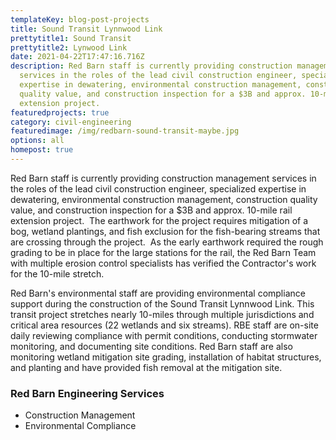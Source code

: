 ```yaml
---
templateKey: blog-post-projects
title: Sound Transit Lynnwood Link
prettytitle1: Sound Transit
prettytitle2: Lynwood Link
date: 2021-04-22T17:47:16.716Z
description: Red Barn staff is currently providing construction management
  services in the roles of the lead civil construction engineer, specialized
  expertise in dewatering, environmental construction management, construction
  quality value, and construction inspection for a $3B and approx. 10-mile rail
  extension project.
featuredprojects: true
category: civil-engineering
featuredimage: /img/redbarn-sound-transit-maybe.jpg
options: all
homepost: true
---
```


Red Barn staff is currently providing construction management services in the roles of the lead civil construction engineer, specialized expertise in dewatering, environmental construction management, construction quality value, and construction inspection for a $3B and approx. 10-mile rail extension project.  The earthwork for the project requires mitigation of a bog, wetland plantings, and fish exclusion for the fish-bearing streams that are crossing through the project.  As the early earthwork required the rough grading to be in place for the large stations for the rail, the Red Barn Team with multiple erosion control specialists has verified the Contractor's work for the 10-mile stretch.

Red Barn's environmental staff are providing environmental compliance support during the construction of the Sound Transit Lynnwood Link. This transit project stretches nearly 10-miles through multiple jurisdictions and critical area resources (22 wetlands and six streams). RBE staff are on-site daily reviewing compliance with permit conditions, conducting stormwater monitoring, and documenting site conditions. Red Barn staff are also monitoring wetland mitigation site grading, installation of habitat structures, and planting and have provided fish removal at the mitigation site.

### Red Barn Engineering Services

- Construction Management
- Environmental Compliance
